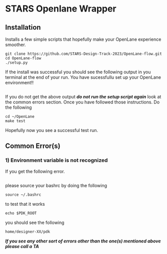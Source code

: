# STARS Openlane Wrapper

## Installation
Installs a few simple scripts that hopefully make your OpenLane experience smoother.
```
git clone https://github.com/STARS-Design-Track-2023/OpenLane-flow.git
cd OpenLane-flow
./setup.py

```

If the install was successful you should see the following output in you terminal at the 
end of your run. You have sucessfullu set up your OpenLane environment!!
```
```
If you do not get the above output ***do not run the setup script again*** look at the 
common errors section. Once you have followed those instructions. Do the following
```
cd ~/OpenLane
make test
```
Hopefully now you see a successful test run.


## Common Error(s)

### 1) Environment variable is not recognized
If you get the following error.
```
```
please source your bashrc by doing the following
```
source ~/.bashrc
```
to test that it works
```
echo $PDK_ROOT
```
you should see the following
```
home/designer-XX/pdk
```

***If you see any other sort of errors other than the one(s) mentioned above please call a TA***
